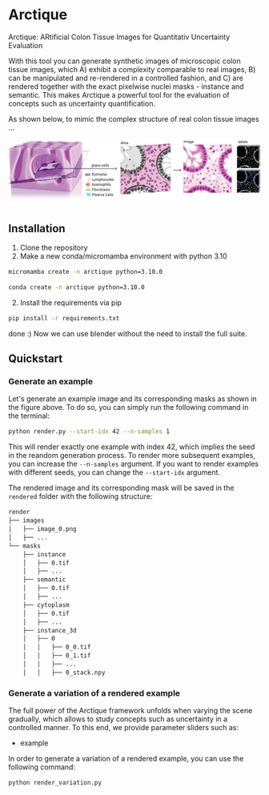 # Arctique

Arctique: ARtificial Colon Tissue Images for Quantitativ Uncertainty Evaluation

With this tool you can generate synthetic images of microscopic colon tissue images, which A) exhibit a complexity comparable to real images, B) can be manipulated and re-rendered in a controlled fashion, and C) are rendered together with the exact pixelwise nuclei masks - instance and semantic. This makes Arctique a powerful tool for the evaluation of concepts such as uncertainty quantification.

As shown below, to mimic the complex structure of real colon tissue images ...

![Graphical Abstract](examples/generation_overview.png#gh-light-mode-only)



## Installation

1) Clone the repository
2) Make a new conda/micromamba environment with python 3.10
```bash
micromamba create -n arctique python=3.10.0
```
```bash
conda create -n arctique python=3.10.0
```

2) Install the requirements via pip
```bash
pip install -r requirements.txt
```

done :) Now we can use blender without the need to install the full suite.


## Quickstart

### Generate an example
 
Let's generate an example image and its corresponding masks as shown in the figure above. To do so, you can simply run the following command in the terminal:

```bash
python render.py --start-idx 42 --n-samples 1
```

This will render exactly one example with index 42, which implies the seed in the reandom generation process. To render more subsequent examples, you can increase the `--n-samples` argument. If you want to render examples with different seeds, you can change the `--start-idx` argument.

The rendered image and its corresponding mask will be saved in the `rendered` folder with the following structure:


```bash
render
├── images
│   ├── image_0.png
│   ├── ...
└── masks
    ├── instance
    │   ├── 0.tif
    │   ├── ...
    ├── semantic
    │   ├── 0.tif
    │   ├── ...
    ├── cytoplasm
    │   ├── 0.tif
    │   ├── ...
    ├── instance_3d
    │   ├── 0
    │   │   ├── 0_0.tif
    │   │   ├── 0_1.tif
    │   │   ├── ...
    │   │   ├── 0_stack.npy
```

### Generate a variation of a rendered example

The full power of the Arctique framework unfolds when varying the scene gradually, which allows to study concepts such as uncertainty in a controlled manner. To this end, we provide parameter sliders such as:

- example

In order to generate a variation of a rendered example, you can use the following command:

```bash
python render_variation.py 
```